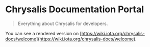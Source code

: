 # Chrysalis Documentation Portal

> Everything about Chrysalis for developers.

You can see a rendered version on [https://wiki.iota.org/chrysalis-docs/welcome](https://wiki.iota.org/chrysalis-docs/welcome).
